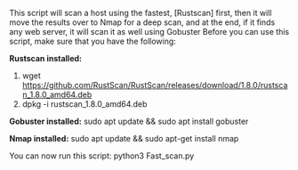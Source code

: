 This script will scan a host using the fastest, [Rustscan] first, then it will move the results over to Nmap for a deep scan, and at the end, if it finds any web server, it will scan it as well using Gobuster
Before you can use this script, make sure that you have the following:

**Rustscan installed:**
1. wget https://github.com/RustScan/RustScan/releases/download/1.8.0/rustscan_1.8.0_amd64.deb
2. dpkg -i rustscan_1.8.0_amd64.deb

**Gobuster installed:**
sudo apt update && sudo apt install gobuster

**Nmap installed:**
sudo apt update && sudo apt-get install nmap

You can now run this script:
python3 Fast_scan.py
